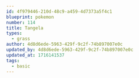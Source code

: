 ```yaml
---
id: 4f979446-210d-48c9-a459-4d7373a5f4c1
blueprint: pokemon
number: 114
title: Tangela
types:
  - grass
author: 4d8d6ede-5963-429f-9c2f-74b897007e0c
updated_by: 4d8d6ede-5963-429f-9c2f-74b897007e0c
updated_at: 1716141537
tags:
  - basic
---
```

